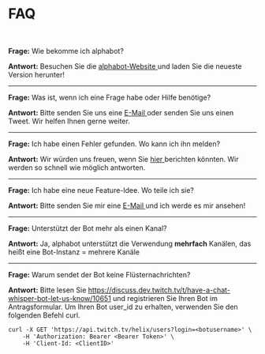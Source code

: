 # **FAQ**
<br/>

**Frage:** Wie bekomme ich alphabot?

**Antwort:** Besuchen Sie die <a href="https://alphabot.wtf/"> alphabot-Website </a> und laden Sie die neueste Version herunter!

***
**Frage:** Was ist, wenn ich eine Frage habe oder Hilfe benötige?

**Antwort:** Bitte senden Sie uns eine <a href= "mailto:filip.adamovic@studierende.htl-donaustadt.at"> E-Mail </a> oder senden Sie uns einen Tweet. Wir helfen Ihnen gerne weiter.

***

**Frage:** Ich habe einen Fehler gefunden. Wo kann ich ihn melden?

**Antwort:** Wir würden uns freuen, wenn Sie <a href= "mailto:filip.adamovic@studierende.htl-donaustadt.at"> hier </a> berichten könnten. Wir werden so schnell wie möglich antworten.

***

**Frage:** Ich habe eine neue Feature-Idee. Wo teile ich sie?

**Antwort:** Bitte senden Sie mir eine <a href= "mailto:filip.adamovic@studierende.htl-donaustadt.at"> E-Mail </a> und ich werde es mir ansehen!

***
**Frage:** Unterstützt der Bot mehr als einen Kanal?

**Antwort:** Ja, alphabot unterstützt die Verwendung **mehrfach** Kanälen, das heißt eine Bot-Instanz = mehrere Kanäle

***

**Frage:** Warum sendet der Bot keine Flüsternachrichten?

**Antwort:** Bitte lesen Sie https://discuss.dev.twitch.tv/t/have-a-chat-whisper-bot-let-us-know/10651 und registrieren Sie Ihren Bot im Antragsformular. Um Ihren Bot user_id zu erhalten, verwenden Sie den folgenden Befehl curl.

    curl -X GET 'https://api.twitch.tv/helix/users?login=<botusername>' \
        -H 'Authorization: Bearer <Bearer Token>' \
        -H 'Client-Id: <ClientID>'